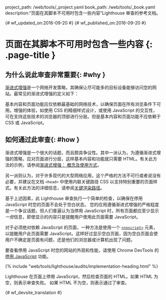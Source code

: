 project_path: /web/tools/_project.yaml
book_path: /web/tools/_book.yaml
description:“页面在其脚本不可用时包含一些内容”Lighthouse 审查的参考文档。

{# wf_updated_on:2016-09-20 #}
{# wf_published_on:2016-09-20 #}

# 页面在其脚本不可用时包含一些内容 {: .page-title }

## 为什么说此审查非常重要{: #why }

[渐进式增强](https://en.wikipedia.org/wiki/Progressive_enhancement)是一个网络开发策略，其确保让尽可能多的目标设备能够访问您的网站。最常见的渐进式增强的定义如下：


基本内容和页面功能应仅依赖最基础的网络技术，以确保页面在所有浏览条件下可用。增强的体验，如使用 CSS 的精细样式设计，或使用 JavaScript 的交互性，可在支持这些技术的浏览器的顶部进行分层。但是基本内容和页面功能不应依赖于 CSS 或 JavaScript。


## 如何通过此审查{: #how }

渐进式增强是一个很大的话题，而且颇具争议性。其中一派认为，为遵循渐进式增强的策略，应对页面进行分层，这样基本内容和功能就只需要 HTML。有关此方法的示例，请参阅[渐进式增强：
概念及使用方式](https://www.smashingmagazine.com/2009/04/progressive-enhancement-what-it-is-and-how-to-use-it/)。


另一派则认为，对于许多现代的大型网络应用，这个严格的方法不可行或者说没有必要，并建议在文档 `<head>` 中使用内联关键路径 CSS 以支持特别重要的页面样式。有关此方法的详细信息，请参阅[关键渲染路径](/web/fundamentals/performance/critical-rendering-path/)。




基于上述因素，此 Lighthouse 审查执行一个简单的检查，以确保在停用 JavaScript 时您的页面不会处于空白状态。
您的应用遵循渐进式增强的严格程度是一个争议话题，但人们普遍认为当停用 JavaScript 时，所有页面都应至少显示*一些*信息，即使显示的内容只是提醒用户使用此页面需要 JavaScript。





对于必须绝对依赖 JavaScript 的页面，一种方法是使用一个 [`<noscript>`](https://developer.mozilla.org/en-US/docs/Web/HTML/Element/noscript) 元素，以提醒用户此页面需要 JavaScript。这样好过显示空白页面，因为空白页面会使用户不确定是页面有问题，还是他们的浏览器或计算机出现了问题。




要查看停用 JavaScript 时您的网站的外观和性能，请使用 Chrome DevTools 的[停用 JavaScript](/web/tools/chrome-devtools/settings#disable-js) 功能。



{% include "web/tools/lighthouse/audits/implementation-heading.html" %}

Lighthouse 在页面上停用 JavaScript，然后检查页面的 HTML。如果 HTML 为空，则表示审查失败。
如果 HTML 不为空，则表示通过了审查。



{# wf_devsite_translation #}
